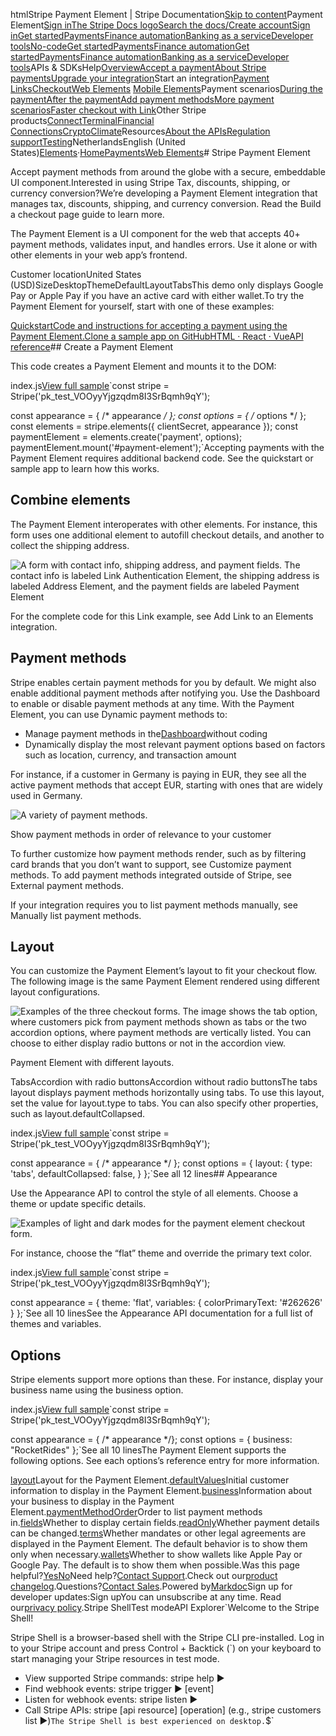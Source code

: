 htmlStripe Payment Element | Stripe Documentation[Skip to content](#main-content)Payment Element[Sign in](https://dashboard.stripe.com/login?redirect=https%3A%2F%2Fdocs.stripe.com%2Fpayments%2Fpayment-element)[The Stripe Docs logo](/)[Search the docs/](#)[Create account](https://dashboard.stripe.com/register)[Sign in](https://dashboard.stripe.com/login?redirect=https%3A%2F%2Fdocs.stripe.com%2Fpayments%2Fpayment-element)[Get started](/get-started)[Payments](/payments)[Finance automation](/finance-automation)[Banking as a service](/financial-services)[Developer tools](/development)[No-code](/no-code)[Get started](/get-started)[Payments](/payments)[Finance automation](/finance-automation)[](#)[Get started](/get-started)[Payments](/payments)[Finance automation](/finance-automation)[Banking as a service](/financial-services)[Developer tools](/development)[](#)APIs & SDKsHelp[Overview](/docs/payments)[Accept a payment](#)[About Stripe payments](#)[Upgrade your integration](/docs/payments/upgrades)Start an integration[Payment Links](#)[Checkout](#)[Web Elements](#)
[Mobile Elements](#)Payment scenarios[During the payment](#)[After the payment](#)[Add payment methods](#)[More payment scenarios](#)[Faster checkout with Link](#)Other Stripe products[Connect](#)[Terminal](#)[Financial Connections](#)[Crypto](#)[Climate](#)Resources[About the APIs](#)[Regulation support](#)[Testing](/docs/testing)NetherlandsEnglish (United States)[](#)[](#)[Elements](/payments/elements)·[Home](/docs)[Payments](/docs/payments)[Web Elements](/docs/payments/elements)# Stripe Payment Element

Accept payment methods from around the globe with a secure, embeddable UI component.Interested in using Stripe Tax, discounts, shipping, or currency conversion?We’re developing a Payment Element integration that manages tax, discounts, shipping, and currency conversion. Read the Build a checkout page guide to learn more.

The Payment Element is a UI component for the web that accepts 40+ payment methods, validates input, and handles errors. Use it alone or with other elements in your web app’s frontend.

Customer locationUnited States (USD)SizeDesktopThemeDefaultLayoutTabsThis demo only displays Google Pay or Apple Pay if you have an active card with either wallet.To try the Payment Element for yourself, start with one of these examples:

[QuickstartCode and instructions for accepting a payment using the Payment Element.](/payments/quickstart)[Clone a sample app on GitHubHTML · React · Vue](https://github.com/stripe-samples/accept-a-payment/tree/main/payment-element)[API reference](/docs/js/element/payment_element)## Create a Payment Element

This code creates a Payment Element and mounts it to the DOM:

index.js[View full sample](https://github.com/stripe-samples/accept-a-payment/tree/main/payment-element)`const stripe = Stripe('pk_test_VOOyyYjgzqdm8I3SrBqmh9qY');

const appearance = { /* appearance */ };
const options = { /* options */ };
const elements = stripe.elements({ clientSecret, appearance });
const paymentElement = elements.create('payment', options);
paymentElement.mount('#payment-element');`Accepting payments with the Payment Element requires additional backend code. See the quickstart or sample app to learn how this works.

## Combine elements

The Payment Element interoperates with other elements. For instance, this form uses one additional element to autofill checkout details, and another to collect the shipping address.

![A form with contact info, shipping address, and payment fields. The contact info is labeled Link Authentication Element, the shipping address is labeled Address Element, and the payment fields are labeled Payment Element](https://b.stripecdn.com/docs-statics-srv/assets/link-with-elements.f60af275f69b6e6e73c766d1f9928457.png)

For the complete code for this Link example, see Add Link to an Elements integration.

## Payment methods

Stripe enables certain payment methods for you by default. We might also enable additional payment methods after notifying you. Use the Dashboard to enable or disable payment methods at any time. With the Payment Element, you can use Dynamic payment methods to:

- Manage payment methods in the[Dashboard](https://dashboard.stripe.com/settings/payment_methods)without coding
- Dynamically display the most relevant payment options based on factors such as location, currency, and transaction amount

For instance, if a customer in Germany is paying in EUR, they see all the active payment methods that accept EUR, starting with ones that are widely used in Germany.

![A variety of payment methods.](https://b.stripecdn.com/docs-statics-srv/assets/payment-element-methods.26cae03aff199d6f02b0d92bd324c219.png)

Show payment methods in order of relevance to your customer

To further customize how payment methods render, such as by filtering card brands that you don’t want to support, see Customize payment methods. To add payment methods integrated outside of Stripe, see External payment methods.

If your integration requires you to list payment methods manually, see Manually list payment methods.

## Layout

You can customize the Payment Element’s layout to fit your checkout flow. The following image is the same Payment Element rendered using different layout configurations.

![Examples of the three checkout forms. The image shows the tab option, where customers pick from payment methods shown as tabs or the two accordion options, where payment methods are vertically listed. You can choose to either display radio buttons or not in the accordion view. ](https://b.stripecdn.com/docs-statics-srv/assets/pe_layout_example.525f78bcb99b95e49be92e5dd34df439.png)

Payment Element with different layouts.

TabsAccordion with radio buttonsAccordion without radio buttonsThe tabs layout displays payment methods horizontally using tabs. To use this layout, set the value for layout.type to tabs. You can also specify other properties, such as layout.defaultCollapsed.

index.js[View full sample](https://github.com/stripe-samples/accept-a-payment/tree/main/payment-element)`const stripe = Stripe('pk_test_VOOyyYjgzqdm8I3SrBqmh9qY');

const appearance = { /* appearance */ };
const options = {
  layout: {
    type: 'tabs',
    defaultCollapsed: false,
  }
};`See all 12 lines## Appearance

Use the Appearance API to control the style of all elements. Choose a theme or update specific details.

![Examples of light and dark modes for the payment element checkout form.](https://b.stripecdn.com/docs-statics-srv/assets/appearance_example.e076cc750983bf552baf26c305e7fc90.png)

For instance, choose the “flat” theme and override the primary text color.

index.js[View full sample](https://github.com/stripe-samples/accept-a-payment/tree/main/payment-element)`const stripe = Stripe('pk_test_VOOyyYjgzqdm8I3SrBqmh9qY');

const appearance = {
  theme: 'flat',
  variables: { colorPrimaryText: '#262626' }
};`See all 10 linesSee the Appearance API documentation for a full list of themes and variables.

## Options

Stripe elements support more options than these. For instance, display your business name using the business option.

index.js[View full sample](https://github.com/stripe-samples/accept-a-payment/tree/main/payment-element)`const stripe = Stripe('pk_test_VOOyyYjgzqdm8I3SrBqmh9qY');

const appearance = { /* appearance */};
const options = {
  business: "RocketRides"
};`See all 10 linesThe Payment Element supports the following options. See each options’s reference entry for more information.

[layout](/js/elements_object/create_payment_element#payment_element_create-options-layout)Layout for the Payment Element.[defaultValues](/js/elements_object/create_payment_element#payment_element_create-options-defaultValues)Initial customer information to display in the Payment Element.[business](/js/elements_object/create_payment_element#payment_element_create-options-business)Information about your business to display in the Payment Element.[paymentMethodOrder](/js/elements_object/create_payment_element#payment_element_create-options-business)Order to list payment methods in.[fields](/js/elements_object/create_payment_element#payment_element_create-options-business)Whether to display certain fields.[readOnly](/js/elements_object/create_payment_element#payment_element_create-options-readOnly)Whether payment details can be changed.[terms](/js/elements_object/create_payment_element#payment_element_create-options-terms)Whether mandates or other legal agreements are displayed in the Payment Element. The default behavior is to show them only when necessary.[wallets](/js/elements_object/create_payment_element)Whether to show wallets like Apple Pay or Google Pay. The default is to show them when possible.Was this page helpful?[Yes](#)[No](#)Need help?[Contact Support](https://support.stripe.com/).Check out our[product changelog](https://stripe.com/blog/changelog).Questions?[Contact Sales](https://stripe.com/contact/sales).Powered by[Markdoc](https://markdoc.dev)Sign up for developer updates:Sign upYou can unsubscribe at any time. Read our[privacy policy](https://stripe.com/privacy).Stripe ShellTest modeAPI Explorer[](https://stripe.com/docs/stripe-cli#install)`Welcome to the Stripe Shell!

Stripe Shell is a browser-based shell with the Stripe CLI pre-installed. Log in to your
Stripe account and press Control + Backtick (`) on your keyboard to start managing your Stripe
resources in test mode.

- View supported Stripe commands: stripe help ▶️
- Find webhook events: stripe trigger ▶️ [event]
- Listen for webhook events: stripe listen ▶
- Call Stripe APIs: stripe [api resource] [operation] (e.g., stripe customers list ▶️)`The Stripe Shell is best experienced on desktop.`$`